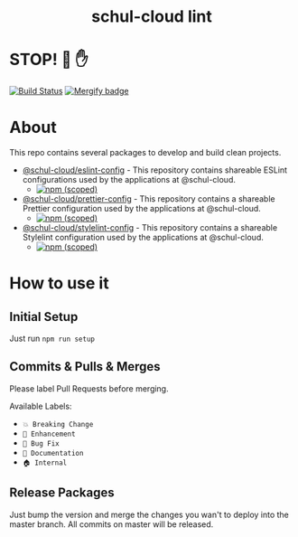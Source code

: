 <h1 align="center">schul-cloud lint</h1>

# STOP! 🚧 ✋

[![Build Status](https://travis-ci.com/schul-cloud/lint-configs.svg?branch=master)](https://travis-ci.com/schul-cloud/lint-configs)
[![Mergify badge](https://img.shields.io/endpoint.svg?url=https://dashboard.mergify.io/badges/schul-cloud/lint-configs&style=flat)](https://mergify.io)

# About

This repo contains several packages to develop and build clean projects.

- [@schul-cloud/eslint-config](./packages/eslint-config) - This repository contains shareable ESLint configurations used by the applications at @schul-cloud.
  - [![npm (scoped)](https://img.shields.io/npm/v/@schul-cloud/eslint-config)](https://www.npmjs.com/package/@schul-cloud/eslint-config)
- [@schul-cloud/prettier-config](./packages/prettier-config) - This repository contains a shareable Prettier configuration used by the applications at @schul-cloud.
  - [![npm (scoped)](https://img.shields.io/npm/v/@schul-cloud/prettier-config)](https://www.npmjs.com/package/@schul-cloud/prettier-config)
- [@schul-cloud/stylelint-config](./packages/stylelint-config) - This repository contains a shareable Stylelint configuration used by the applications at @schul-cloud.
  - [![npm (scoped)](https://img.shields.io/npm/v/@schul-cloud/stylelint-config)](https://www.npmjs.com/package/@schul-cloud/stylelint-config)

# How to use it

## Initial Setup

Just run `npm run setup`

## Commits & Pulls & Merges

Please label Pull Requests before merging.

Available Labels:
- `💥 Breaking Change`
- `🚀 Enhancement`
- `🐛 Bug Fix`
- `📝 Documentation`
- `🏠 Internal`

## Release Packages

Just bump the version and merge the changes you wan't to deploy into the master branch. All commits on master will be released.
